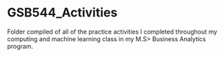 # GSB544_Activities
 Folder compiled of all of the practice activities I completed throughout my computing and machine learning class in my M.S> Business Analytics program.

